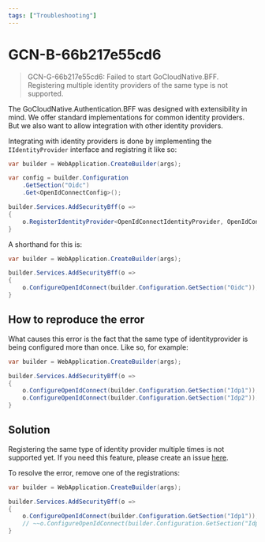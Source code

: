 ```yaml
---
tags: ["Troubleshooting"]
---
```


# GCN-B-66b217e55cd6

> GCN-G-66b217e55cd6: Failed to start GoCloudNative.BFF. Registering multiple identity providers of the same type is not supported.

The GoCloudNative.Authentication.BFF was designed with extensibility in mind. We offer standard implementations for common identity providers. But we also want to allow integration with other identity providers.

Integrating with identity providers is done by implementing the `IIdentityProvider` interface and registring it like so:

```csharp
var builder = WebApplication.CreateBuilder(args);

var config = builder.Configuration
    .GetSection("Oidc")
    .Get<OpenIdConnectConfig>();

builder.Services.AddSecurityBff(o =>
{
    o.RegisterIdentityProvider<OpenIdConnectIdentityProvider, OpenIdConnectConfig>(config);
}
```

A shorthand for this is:

```csharp
var builder = WebApplication.CreateBuilder(args);

builder.Services.AddSecurityBff(o =>
{
    o.ConfigureOpenIdConnect(builder.Configuration.GetSection("Oidc"));
}
```

## How to reproduce the error

What causes this error is the fact that the same type of identityprovider is being configured more than once. Like so, for example:

```csharp
var builder = WebApplication.CreateBuilder(args);

builder.Services.AddSecurityBff(o =>
{
    o.ConfigureOpenIdConnect(builder.Configuration.GetSection("Idp1"));
    o.ConfigureOpenIdConnect(builder.Configuration.GetSection("Idp2")); // this line raises the error
}
```

## Solution
Registering the same type of identity provider multiple times is not supported yet. If you need this feature, please create an issue [here](https://github.com/thecloudnativewebapp/GoCloudNative.Bff/issues).

To resolve the error, remove one of the registrations:

```csharp
var builder = WebApplication.CreateBuilder(args);

builder.Services.AddSecurityBff(o =>
{
    o.ConfigureOpenIdConnect(builder.Configuration.GetSection("Idp1"));
    // ~~o.ConfigureOpenIdConnect(builder.Configuration.GetSection("Idp2"));~~ remove this line
}
```